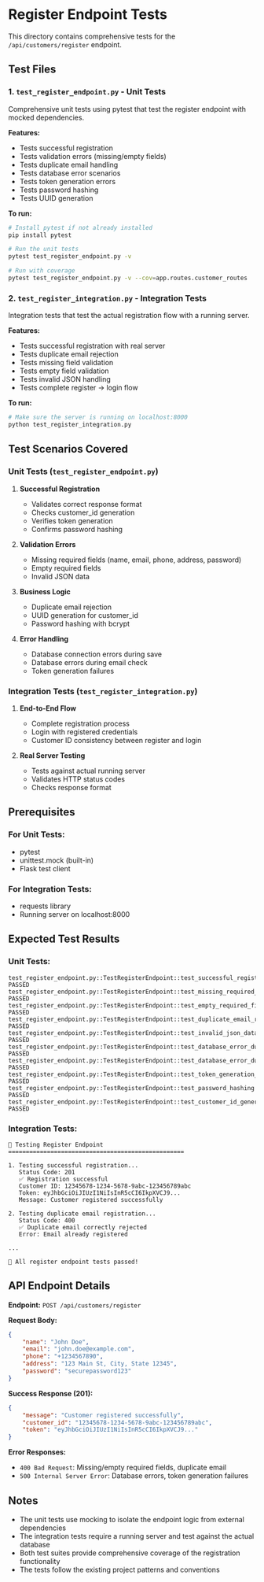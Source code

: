 # Register Endpoint Tests

This directory contains comprehensive tests for the `/api/customers/register` endpoint.

## Test Files

### 1. `test_register_endpoint.py` - Unit Tests
Comprehensive unit tests using pytest that test the register endpoint with mocked dependencies.

**Features:**
- Tests successful registration
- Tests validation errors (missing/empty fields)
- Tests duplicate email handling
- Tests database error scenarios
- Tests token generation errors
- Tests password hashing
- Tests UUID generation

**To run:**
```bash
# Install pytest if not already installed
pip install pytest

# Run the unit tests
pytest test_register_endpoint.py -v

# Run with coverage
pytest test_register_endpoint.py -v --cov=app.routes.customer_routes
```

### 2. `test_register_integration.py` - Integration Tests
Integration tests that test the actual registration flow with a running server.

**Features:**
- Tests successful registration with real server
- Tests duplicate email rejection
- Tests missing field validation
- Tests empty field validation
- Tests invalid JSON handling
- Tests complete register -> login flow

**To run:**
```bash
# Make sure the server is running on localhost:8000
python test_register_integration.py
```

## Test Scenarios Covered

### Unit Tests (`test_register_endpoint.py`)

1. **Successful Registration**
   - Validates correct response format
   - Checks customer_id generation
   - Verifies token generation
   - Confirms password hashing

2. **Validation Errors**
   - Missing required fields (name, email, phone, address, password)
   - Empty required fields
   - Invalid JSON data

3. **Business Logic**
   - Duplicate email rejection
   - UUID generation for customer_id
   - Password hashing with bcrypt

4. **Error Handling**
   - Database connection errors during save
   - Database errors during email check
   - Token generation failures

### Integration Tests (`test_register_integration.py`)

1. **End-to-End Flow**
   - Complete registration process
   - Login with registered credentials
   - Customer ID consistency between register and login

2. **Real Server Testing**
   - Tests against actual running server
   - Validates HTTP status codes
   - Checks response format

## Prerequisites

### For Unit Tests:
- pytest
- unittest.mock (built-in)
- Flask test client

### For Integration Tests:
- requests library
- Running server on localhost:8000

## Expected Test Results

### Unit Tests:
```
test_register_endpoint.py::TestRegisterEndpoint::test_successful_registration PASSED
test_register_endpoint.py::TestRegisterEndpoint::test_missing_required_fields PASSED
test_register_endpoint.py::TestRegisterEndpoint::test_empty_required_fields PASSED
test_register_endpoint.py::TestRegisterEndpoint::test_duplicate_email_registration PASSED
test_register_endpoint.py::TestRegisterEndpoint::test_invalid_json_data PASSED
test_register_endpoint.py::TestRegisterEndpoint::test_database_error_during_save PASSED
test_register_endpoint.py::TestRegisterEndpoint::test_database_error_during_email_check PASSED
test_register_endpoint.py::TestRegisterEndpoint::test_token_generation_error PASSED
test_register_endpoint.py::TestRegisterEndpoint::test_password_hashing PASSED
test_register_endpoint.py::TestRegisterEndpoint::test_customer_id_generation PASSED
```

### Integration Tests:
```
🧪 Testing Register Endpoint
==================================================

1. Testing successful registration...
   Status Code: 201
   ✅ Registration successful
   Customer ID: 12345678-1234-5678-9abc-123456789abc
   Token: eyJhbGciOiJIUzI1NiIsInR5cCI6IkpXVCJ9...
   Message: Customer registered successfully

2. Testing duplicate email registration...
   Status Code: 400
   ✅ Duplicate email correctly rejected
   Error: Email already registered

...

🎉 All register endpoint tests passed!
```

## API Endpoint Details

**Endpoint:** `POST /api/customers/register`

**Request Body:**
```json
{
    "name": "John Doe",
    "email": "john.doe@example.com",
    "phone": "+1234567890",
    "address": "123 Main St, City, State 12345",
    "password": "securepassword123"
}
```

**Success Response (201):**
```json
{
    "message": "Customer registered successfully",
    "customer_id": "12345678-1234-5678-9abc-123456789abc",
    "token": "eyJhbGciOiJIUzI1NiIsInR5cCI6IkpXVCJ9..."
}
```

**Error Responses:**
- `400 Bad Request`: Missing/empty required fields, duplicate email
- `500 Internal Server Error`: Database errors, token generation failures

## Notes

- The unit tests use mocking to isolate the endpoint logic from external dependencies
- The integration tests require a running server and test against the actual database
- Both test suites provide comprehensive coverage of the registration functionality
- The tests follow the existing project patterns and conventions 